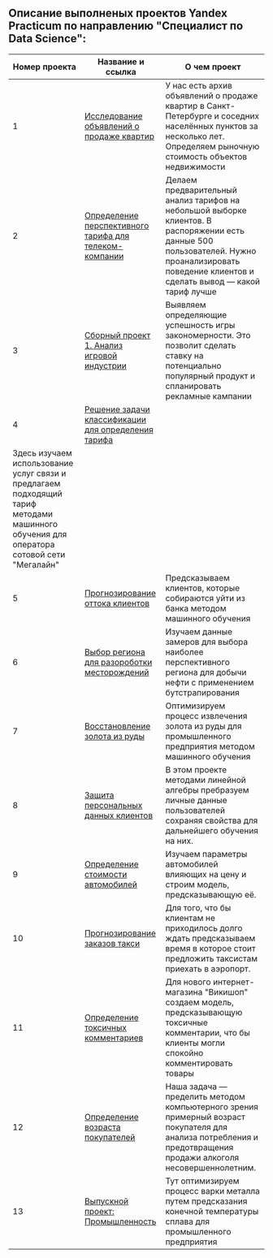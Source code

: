 ## Описание выполненых проектов Yandex Practicum по направлению "Специалист по Data Science":
| Номер проекта | Название и ссылка | О чем проект                                                     |
|---------------|-------------------|------------------------------------------------------------------|
|1              |[Исследование объявлений о продаже квартир](https://github.com/Uzifly/DS-Yandex-Practicum/tree/md/1%20%D0%98%D1%81%D1%81%D0%BB%D0%B5%D0%B4%D0%BE%D0%B2%D0%B0%D1%82%D0%B5%D0%BB%D1%8C%D1%81%D0%BA%D0%B8%D0%B9%20%D0%B0%D0%BD%D0%B0%D0%BB%D0%B8%D0%B7%20%D0%B4%D0%B0%D0%BD%D0%BD%D1%8B%D1%85)| У нас есть архив объявлений о продаже квартир в Санкт-Петербурге и соседних населённых пунктов за несколько лет. Определяем рыночную стоимость объектов недвижимости|
|2              |[Определение перспективного тарифа для телеком-компании](https://github.com/Uzifly/DS-Yandex-Practicum/tree/md/2%20%D0%A1%D1%82%D0%B0%D1%82%D0%B8%D1%81%D1%82%D0%B8%D1%87%D0%B5%D1%81%D0%BA%D0%B8%D0%B9%20%D0%B0%D0%BD%D0%B0%D0%BB%D0%B8%D0%B7%20%D0%B4%D0%B0%D0%BD%D0%BD%D1%8B%D1%85)|Делаем предварительный анализ тарифов на небольшой выборке клиентов. В распоряжении есть данные 500 пользователей. Нужно проанализировать поведение клиентов и сделать вывод — какой тариф лучше|
|3              |[Сборный проект 1. Анализ игровой индустрии](https://github.com/Uzifly/DS-Yandex-Practicum/tree/md/3%20%D0%A1%D0%B1%D0%BE%D1%80%D0%BD%D1%8B%D0%B9%20%D0%BF%D1%80%D0%BE%D0%B5%D0%BA%D1%82%201)|Выявляем определяющие успешность игры закономерности. Это позволит сделать ставку на потенциально популярный продукт и спланировать рекламные кампании|
|4              |[Решение задачи классификации для определения тарифа](https://github.com/Uzifly/DS-Yandex-Practicum/tree/md/4%20%D0%92%D0%B2%D0%B5%D0%B4%D0%B5%D0%BD%D0%B8%D0%B5%20%D0%B2%20%D0%BC%D0%B0%D1%88%D0%B8%D0%BD%D0%BD%D0%BE%D0%B5%20%D0%BE%D0%B1%D1%83%D1%87%D0%B5%D0%BD%D0%B8%D0%B5)|
Здесь изучаем использование услуг связи и предлагаем подходящий тариф методами машинного обучения для оператора сотовой сети "Мегалайн"|
|5              |[Прогнозирование оттока клиентов](https://github.com/Uzifly/DS-Yandex-Practicum/tree/md/5%20%D0%9E%D0%B1%D1%83%D1%87%D0%B5%D0%BD%D0%B8%D0%B5%20%D1%81%20%D1%83%D1%87%D0%B8%D1%82%D0%B5%D0%BB%D0%B5%D0%BC)|Предсказываем клиентов, которые собираются уйти из банка методом машинного обучения|
|6              |[Выбор региона для разороботки месторождений](https://github.com/Uzifly/DS-Yandex-Practicum/tree/md/6%20%D0%9C%D0%B0%D1%88%D0%B8%D0%BD%D0%BD%D0%BE%D0%B5%20%D0%BE%D0%B1%D1%83%D1%87%D0%B5%D0%BD%D0%B8%D0%B5%20%D0%B2%20%D0%B1%D0%B8%D0%B7%D0%BD%D0%B5%D1%81%D0%B5)|Изучаем данные замеров для выбора наиболее перспективного региона для добычи нефти с применением бутстрапирования|
|7              |[Восстановление золота из руды](https://github.com/Uzifly/DS-Yandex-Practicum/tree/md/7%20%D0%A1%D0%B1%D0%BE%D1%80%D0%BD%D1%8B%D0%B9%20%D0%BF%D1%80%D0%BE%D0%B5%D0%BA%D1%82%202)|Оптимизируем процесс извлечения золота из руды для промышленного предприятия методом машинного обучения|
|8              |[Защита персональных данных клиентов](https://github.com/Uzifly/DS-Yandex-Practicum/tree/md/8%20%D0%9B%D0%B8%D0%BD%D0%B5%D0%B9%D0%BD%D0%B0%D1%8F%20%D0%B0%D0%BB%D0%B3%D0%B5%D0%B1%D1%80%D0%B0)|В этом проекте методами линейной алгебры пребразуем личные данные пользователей сохраняя свойства для дальнейшего обучения на них.|
|9              |[Определение стоимости автомобилей](https://github.com/Uzifly/DS-Yandex-Practicum/tree/md/9%20%D0%A7%D0%B8%D1%81%D0%BB%D0%B5%D0%BD%D0%BD%D1%8B%D0%B5%20%D0%BC%D0%B5%D1%82%D0%BE%D0%B4%D1%8B)|Изучаем параметры автомобилей влияющих на цену и строим модель, предсказывающую её.|
|10             |[Прогнозирование заказов такси](https://github.com/Uzifly/DS-Yandex-Practicum/tree/md/10%20%D0%92%D1%80%D0%B5%D0%BC%D0%B5%D0%BD%D0%BD%D1%8B%D0%B5%20%D1%80%D1%8F%D0%B4%D1%8B)|Для того, что бы клиентам не приходилось долго ждать предсказываем время в которое стоит предложить таксистам приехать в аэропорт.|
|11             |[Определение токсичных комментариев](https://github.com/Uzifly/DS-Yandex-Practicum/tree/md/11%20%D0%9C%D0%B0%D1%88%D0%B8%D0%BD%D0%BD%D0%BE%D0%B5%20%D0%BE%D0%B1%D1%83%D1%87%D0%B5%D0%BD%D0%B8%D0%B5%20%D0%B4%D0%BB%D1%8F%20%D1%82%D0%B5%D0%BA%D1%81%D1%82%D0%B0)|Для нового интернет-магазина "Викишоп" создаем модель, предсказывающую токсичные комментарии, что бы клиенты могли спокойно комментировать товары|
|12             |[Определение возраста покупателей](https://github.com/Uzifly/DS-Yandex-Practicum/tree/md/12%20%D0%9A%D0%BE%D0%BC%D0%BF%D1%8C%D1%8E%D1%82%D0%B5%D1%80%D0%BD%D0%BE%D0%B5%20%D0%B7%D1%80%D0%B5%D0%BD%D0%B8%D0%B5)|Наша задача — пределить методом компьютерного зрения примерный возраст покупателя для анализа потребления и предотвращения продажи алкоголя несовершеннолетним.|
|13             |[Выпускной проект: Промышленность](https://github.com/Uzifly/DS-Yandex-Practicum/tree/md/13%20%D0%98%D1%82%D0%BE%D0%B3%D0%BE%D0%B2%D1%8B%D0%B9%20%D0%BF%D1%80%D0%BE%D0%B5%D0%BA%D1%82)|Тут оптимизируем процесс варки металла путем предсказания конечной температуры сплава для промышленного предприятия|